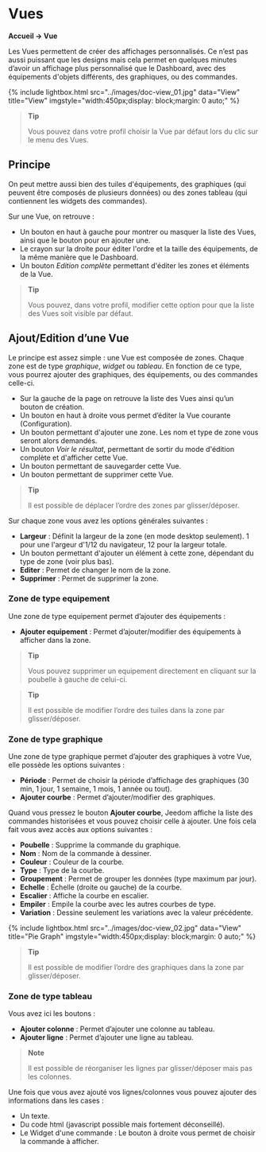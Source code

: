 # Vues
**Accueil → Vue**

Les Vues permettent de créer des affichages personnalisés.
Ce n’est pas aussi puissant que les designs mais cela permet en quelques minutes d’avoir un affichage plus personnalisé que le Dashboard, avec des équipements d'objets différents, des graphiques, ou des commandes.

{% include lightbox.html src="../images/doc-view_01.jpg" data="View" title="View" imgstyle="width:450px;display: block;margin: 0 auto;" %}

> **Tip**
>
> Vous pouvez dans votre profil choisir la Vue par défaut lors du clic sur le menu des Vues.

## Principe

On peut mettre aussi bien des tuiles d'équipements, des graphiques (qui peuvent être composés de plusieurs données) ou des zones tableau (qui contiennent les widgets des commandes).

Sur une Vue, on retrouve :

- Un bouton en haut à gauche pour montrer ou masquer la liste des Vues, ainsi que le bouton pour en ajouter une.
- Le crayon sur la droite pour éditer l'ordre et la taille des équipements, de la même manière que le Dashboard.
- Un bouton *Edition complète* permettant d'éditer les zones et éléments de la Vue.

> **Tip**
>
> Vous pouvez, dans votre profil, modifier cette option pour que la liste des Vues soit visible par défaut.

## Ajout/Edition d’une Vue

Le principe est assez simple : une Vue est composée de zones. Chaque zone est de type *graphique*, *widget* ou *tableau*. En fonction de ce type, vous pourrez ajouter des graphiques, des équipements, ou des commandes celle-ci.

- Sur la gauche de la page on retrouve la liste des Vues ainsi qu’un bouton de création.
- Un bouton en haut à droite vous permet d’éditer la Vue courante (Configuration).
- Un bouton permettant d'ajouter une zone. Les nom et type de zone vous seront alors demandés.
- Un bouton *Voir le résultat*, permettant de sortir du mode d'édition complète et d'afficher cette Vue.
- Un bouton permettant de sauvegarder cette Vue.
- Un bouton permettant de supprimer cette Vue.

> **Tip**
>
> Il est possible de déplacer l’ordre des zones par glisser/déposer.

Sur chaque zone vous avez les options générales suivantes :

- **Largeur** : Définit la largeur de la zone (en mode desktop seulement). 1 pour une l'argeur d'1/12 du navigateur, 12 pour la largeur totale.
- Un bouton permettant d'ajouter un élément à cette zone, dépendant du type de zone (voir plus bas).
- **Editer** : Permet de changer le nom de la zone.
- **Supprimer** : Permet de supprimer la zone.

### Zone de type equipement

Une zone de type equipement permet d’ajouter des équipements :

- **Ajouter equipement** : Permet d’ajouter/modifier des équipements à afficher dans la zone.

> **Tip**
>
> Vous pouvez supprimer un equipement directement en cliquant sur la poubelle à gauche de celui-ci.

> **Tip**
>
> Il est possible de modifier l’ordre des tuiles dans la zone par glisser/déposer.


### Zone de type graphique

Une zone de type graphique permet d’ajouter des graphiques à votre Vue, elle possède les options suivantes :

- **Période** : Permet de choisir la période d’affichage des graphiques (30 min, 1 jour, 1 semaine, 1 mois, 1 année ou tout).
- **Ajouter courbe** : Permet d’ajouter/modifier des graphiques.

Quand vous pressez le bouton **Ajouter courbe**, Jeedom affiche la liste des commandes historisées et vous pouvez choisir celle à ajouter. Une fois cela fait vous avez accès aux options suivantes :

- **Poubelle** : Supprime la commande du graphique.
- **Nom** : Nom de la commande à dessiner.
- **Couleur** : Couleur de la courbe.
- **Type** : Type de la courbe.
- **Groupement** : Permet de grouper les données (type maximum par jour).
- **Echelle** : Échelle (droite ou gauche) de la courbe.
- **Escalier** : Affiche la courbe en escalier.
- **Empiler** : Empile la courbe avec les autres courbes de type.
- **Variation** : Dessine seulement les variations avec la valeur précédente.

{% include lightbox.html src="../images/doc-view_02.jpg" data="View" title="Pie Graph" imgstyle="width:450px;display: block;margin: 0 auto;" %}

> **Tip**
>
> Il est possible de modifier l’ordre des graphiques dans la zone par glisser/déposer.

### Zone de type tableau

Vous avez ici les boutons :

- **Ajouter colonne** : Permet d’ajouter une colonne au tableau.
- **Ajouter ligne** : Permet d’ajouter une ligne au tableau.

> **Note**
>
> Il est possible de réorganiser les lignes par glisser/déposer mais pas les colonnes.

Une fois que vous avez ajouté vos lignes/colonnes vous pouvez ajouter des informations dans les cases :

- Un texte.
- Du code html (javascript possible mais fortement déconseillé).
- Le Widget d'une commande : Le bouton à droite vous permet de choisir la commande à afficher.
